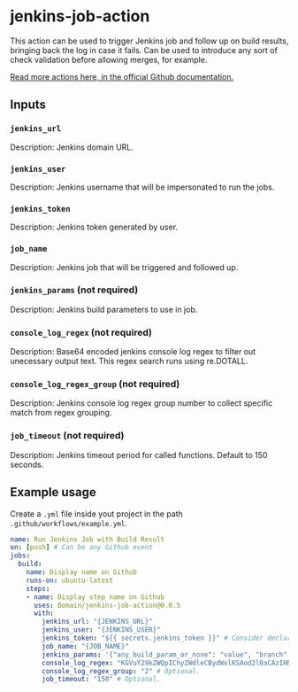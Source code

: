# jenkins-job-action

This action can be used to trigger Jenkins job and follow up on build results, bringing back the log in case it fails. Can be used to introduce any sort of check validation before allowing merges, for example.

[Read more actions here, in the official Github documentation.](https://help.github.com/en/actions/automating-your-workflow-with-github-actions)

## Inputs

### `jenkins_url`

Description: Jenkins domain URL.

### `jenkins_user`

Description: Jenkins username that will be impersonated to run the jobs.

### `jenkins_token`

Description: Jenkins token generated by user.

### `job_name`

Description: Jenkins job that will be triggered and followed up.

### `jenkins_params` (**not required**)

Description: Jenkins build parameters to use in job.


### `console_log_regex` (**not required**)

Description: Base64 encoded jenkins console log regex to filter out unecessary output text. This regex search runs using re.DOTALL.

### `console_log_regex_group` (**not required**)

Description: Jenkins console log regex group number to collect specific match from regex grouping.

### `job_timeout` (**not required**)

Description: Jenkins timeout period for called functions. Default to 150 seconds.


## Example usage

Create a `.yml` file inside yout project in the path `.github/workflows/example.yml`. 

```yml
name: Run Jenkins Job with Build Result
on: [push] # Can be any Github event
jobs:
  build:
    name: Display name on Github
    runs-on: ubuntu-latest
    steps:
    - name: Display step name on Github
      uses: Domain/jenkins-job-action@0.0.5
      with:
        jenkins_url: "{JENKINS_URL}"
        jenkins_user: "{JENKINS_USER}"
        jenkins_token: "${{ secrets.jenkins_token }}" # Consider declaring this as a Github secret, for security purposes.
        job_name: "{JOB_NAME}"
        jenkins_params: '{"any_build_param_or_none": "value", "branch": "${GITHUB_SHA}"}' # Optional.
        console_log_regex: "KGVuY29kZWQpIChyZWdleCBydWxlKSAod2l0aCAzIHNlYXJjaCBncm91cHMp" # Optional. This is base64 encoded.
        console_log_regex_group: "2" # Optional.
        job_timeout: "150" # Optional.
```
